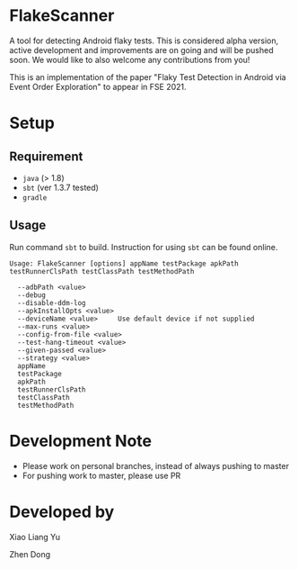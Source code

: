 FlakeScanner
===

A tool for detecting Android flaky tests. This is considered alpha version, active development and improvements are on going and will be pushed soon. We would like to also welcome any contributions from you!

This is an implementation of the paper "Flaky Test Detection in Android via Event Order Exploration" to appear in FSE 2021.

Setup
===

Requirement
---
- `java` (> 1.8)
- `sbt` (ver 1.3.7 tested)
- `gradle`

Usage
---

Run command `sbt` to build. Instruction for using `sbt` can be found online.

```
Usage: FlakeScanner [options] appName testPackage apkPath testRunnerClsPath testClassPath testMethodPath

  --adbPath <value>
  --debug
  --disable-ddm-log
  --apkInstallOpts <value>
  --deviceName <value>     Use default device if not supplied
  --max-runs <value>
  --config-from-file <value>
  --test-hang-timeout <value>
  --given-passed <value>
  --strategy <value>
  appName
  testPackage
  apkPath
  testRunnerClsPath
  testClassPath
  testMethodPath
```


Development Note
===
- Please work on personal branches, instead of always pushing to master
- For pushing work to master, please use PR

Developed by
===
Xiao Liang Yu

Zhen Dong
